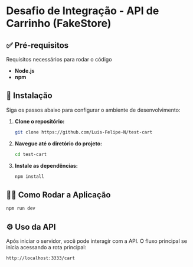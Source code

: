 # Desafio de Integração - API de Carrinho (FakeStore)

## ✅ Pré-requisitos

Requisitos necessários para rodar o código

- **Node.js**
- **npm**

## 🚀 Instalação

Siga os passos abaixo para configurar o ambiente de desenvolvimento:

1.  **Clone o repositório:**

    ```bash
    git clone https://github.com/Luis-Felipe-N/test-cart
    ```

2.  **Navegue até o diretório do projeto:**

    ```bash
    cd test-cart
    ```

3.  **Instale as dependências:**
    ```bash
    npm install
    ```

## 🏃‍♀️ Como Rodar a Aplicação

```bash
npm run dev
```

## ⚙️ Uso da API

Após iniciar o servidor, você pode interagir com a API. O fluxo principal se inicia acessando a rota principal:

`http://localhost:3333/cart`
